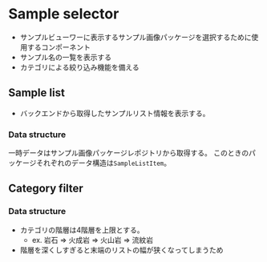 # Sample selector

- サンプルビューワーに表示するサンプル画像パッケージを選択するために使用するコンポーネント
- サンプル名の一覧を表示する
- カテゴリによる絞り込み機能を備える

## Sample list

- バックエンドから取得したサンプルリスト情報を表示する。

### Data structure

一時データはサンプル画像パッケージレポジトリから取得する。
このときのパッケージそれぞれのデータ構造は`SampleListItem`。

## Category filter

### Data structure

- カテゴリの階層は4階層を上限とする。
  - ex. 岩石 => 火成岩 => 火山岩 => 流紋岩
- 階層を深くしすぎると末端のリストの幅が狭くなってしまうため
